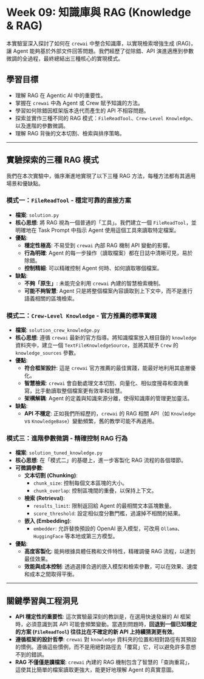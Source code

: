 # Week 09: 知識庫與 RAG (Knowledge & RAG)

本實驗室深入探討了如何在 `crewai` 中整合知識庫，以實現檢索增強生成 (RAG)，讓 Agent 能夠基於外部文件回答問題。我們經歷了從除錯、API 演進適應到參數微調的全過程，最終總結出三種核心的實現模式。

## 學習目標

- 理解 RAG 在 Agentic AI 中的重要性。
- 掌握在 `crewai` 中為 Agent 或 Crew 賦予知識的方法。
- 學習如何除錯因框架版本迭代而產生的 API 不相容問題。
- 探索並實作三種不同的 RAG 模式：`FileReadTool`、`Crew-Level Knowledge`、以及進階的參數微調。
- 理解 RAG 背後的文本切割、檢索與排序策略。

---

## 實驗探索的三種 RAG 模式

我們在本次實驗中，循序漸進地實現了以下三種 RAG 方法，每種方法都有其適用場景和優缺點。

### 模式一：`FileReadTool` - 穩定可靠的直接方案

- **檔案**: `solution.py`
- **核心思想**: 將 RAG 視為一個普通的「工具」。我們建立一個 `FileReadTool`，並明確地在 Task Prompt 中指示 Agent 使用這個工具來讀取特定檔案。
- **優點**:
    - **穩定性極高**: 不易受到 `crewai` 內部 RAG 機制 API 變動的影響。
    - **行為明確**: Agent 的每一步操作（讀取檔案）都在日誌中清晰可見，易於除錯。
    - **控制精細**: 可以精確控制 Agent 何時、如何讀取哪個檔案。
- **缺點**:
    - **不夠「原生」**: 未能完全利用 `crewai` 內建的智慧檢索機制。
    - **可能不夠智慧**: Agent 只是將整個檔案內容讀取到上下文中，而不是進行語義相關的區塊檢索。

### 模式二：`Crew-Level Knowledge` - 官方推薦的標準實踐

- **檔案**: `solution_crew_knowledge.py`
- **核心思想**: 遵循 `crewai` 最新的官方指導。將知識檔案放入根目錄的 `knowledge` 資料夾中，建立一個 `TextFileKnowledgeSource`，並將其賦予 `Crew` 的 `knowledge_sources` 參數。
- **優點**:
    - **符合框架設計**: 這是 `crewai` 官方推薦的最佳實踐，能最好地利用其底層優化。
    - **智慧檢索**: `crewai` 會自動處理文本切割、向量化、相似度搜尋和查詢重寫，比手動讀取整個檔案更有效率和智慧。
    - **架構解耦**: Agent 的定義與知識來源分離，使得知識庫的管理更加靈活。
- **缺點**:
    - **API 不穩定**: 正如我們所經歷的，`crewai` 的 RAG 相關 API（如 `Knowledge` vs `KnowledgeBase`）變動頻繁，舊的教學可能不再適用。

### 模式三：進階參數微調 - 精確控制 RAG 行為

- **檔案**: `solution_tuned_knowledge.py`
- **核心思想**: 在「模式二」的基礎上，進一步客製化 RAG 流程的各個環節。
- **可微調參數**:
    - **文本切割 (Chunking)**:
        - `chunk_size`: 控制每個文本區塊的大小。
        - `chunk_overlap`: 控制區塊間的重疊，以保持上下文。
    - **檢索 (Retrieval)**:
        - `results_limit`: 限制返回給 Agent 的最相關文本區塊數量。
        - `score_threshold`: 設定相似度分數門檻，過濾掉不相關的結果。
    - **嵌入 (Embedding)**:
        - `embedder`: 允許替換預設的 OpenAI 嵌入模型，可改用 `Ollama`、`HuggingFace` 等本地或第三方模型。
- **優點**:
    - **高度客製化**: 能夠根據具體任務和文件特性，精確調優 RAG 流程，以達到最佳效果。
    - **效能與成本控制**: 透過選擇合適的嵌入模型和檢索參數，可以在效果、速度和成本之間取得平衡。

---

## 關鍵學習與工程洞見

- **API 穩定性的重要性**: 這次實驗最深刻的教訓是，在選用快速發展的 AI 框架時，必須意識到其 API 可能會頻繁變動。當遇到問題時，**回退到一個已知穩定的方案 (`FileReadTool`) 往往比在不確定的新 API 上持續猜測更有效**。
- **遵循框架的設計哲學**: `crewai` 對 `knowledge` 資料夾的位置和相對路徑有其預設的慣例。遵循這些慣例，而不是用絕對路徑去「覆寫」它，可以避免許多意想不到的錯誤。
- **RAG 不僅僅是讀檔案**: `crewai` 內建的 RAG 機制包含了智慧的「查詢重寫」，這使其比簡單的檔案讀取更強大，能更好地理解 Agent 的真實意圖。
